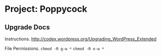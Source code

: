 # Project: Poppycock

## Upgrade Docs

Instructions.
http://codex.wordpress.org/Upgrading_WordPress_Extended

File Permissions.
`chmod -R g-w *`
`chmod -R o-w *`